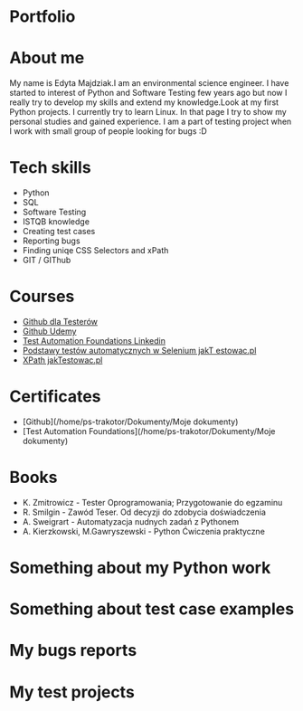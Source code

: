 # Portfolio
# About me
My name is Edyta Majdziak.I am an environmental science engineer. I have started to interest of Python and Software Testing few years ago but now I really try to develop my skills and extend my knowledge.Look at my first Python projects. I currently try to learn Linux. In that page I try to show my personal studies and gained experience. I am a part of testing project when I work with small group of people looking for bugs :D
# Tech skills
- Python
- SQL
- Software Testing
- ISTQB knowledge
- Creating test cases
- Reporting bugs
- Finding uniqe CSS Selectors and xPath
- GIT / GIThub
# Courses
- [Github dla Testerów](https://jaktestowac.pl/git/)
- [Github Udemy](https://www.udemy.com/course/kurs-git-i-github-od-podstaw/learn/lecture/14058733?start=0#overview)
- [Test Automation Foundations Linkedin](https://www.linkedin.com/learning/test-automation-foundations/build-a-foundation-of-test-automation)
- [Podstawy testów automatycznych w Selenium jakT                                                                                       estowac.pl](https://jaktestowac.pl/automaty/)
- [XPath jakTestowac.pl](https://jaktestowac.pl/xpath/)


# Certificates
- [Github](/home/ps-trakotor/Dokumenty/Moje dokumenty)
- [Test Automation Foundations](/home/ps-trakotor/Dokumenty/Moje dokumenty)


# Books
- K. Zmitrowicz - Tester Oprogramowania; Przygotowanie do egzaminu
- R. Smilgin - Zawód Teser. Od decyzji do zdobycia doświadczenia
- A. Sweigrart - Automatyzacja nudnych zadań z Pythonem
- A. Kierzkowski, M.Gawryszewski - Python Ćwiczenia praktyczne

# Something about my Python work
# Something about test case examples
# My bugs reports
# My test projects
